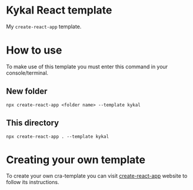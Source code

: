# Kykal React template
My ``create-react-app`` template.

# How to use
To make use of this template you must enter this command in your console/terminal.
## New folder
```SSH
npx create-react-app <folder name> --template kykal
```

## This directory
```SSH
npx create-react-app . --template kykal
```

# Creating your own template
To create your own cra-template you can visit [create-react-app](https://create-react-app.dev/docs/custom-templates) website to follow its instructions.
